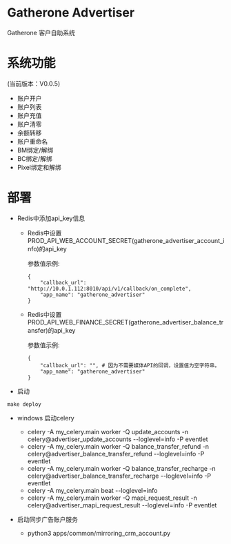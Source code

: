 # Gatherone Advertiser

Gatherone 客户自助系统

# 系统功能

(当前版本：V0.0.5)

* 账户开户
* 账户列表
* 账户充值
* 账户清零
* 余额转移
* 账户重命名
* BM绑定/解绑
* BC绑定/解绑
* Pixel绑定和解绑

# 部署

- Redis中添加api_key信息

    - Redis中设置PROD_API_WEB_ACCOUNT_SECRET(gatherone_advertiser_account_info)的api_key

        参数值示例:
        ```
        {
            "callback_url": "http://10.0.1.112:8010/api/v1/callback/on_complete",
            "app_name": "gatherone_advertiser"
        }
        ```

    - Redis中设置PROD_API_WEB_FINANCE_SECRET(gatherone_advertiser_balance_transfer)的api_key

        参数值示例:

        ```
        {
            "callback_url": "", # 因为不需要媒体API的回调，设置值为空字符串。
            "app_name": "gatherone_advertiser"
        }
        ```

- 启动

```
make deploy
```

- windows 启动celery
  - celery -A my_celery.main worker -Q update_accounts -n celery@advertiser_update_accounts --loglevel=info -P eventlet
  - celery -A my_celery.main worker -Q balance_transfer_refund -n celery@advertiser_balance_transfer_refund --loglevel=info -P eventlet
  - celery -A my_celery.main worker -Q balance_transfer_recharge -n celery@advertiser_balance_transfer_recharge --loglevel=info -P eventlet
  - celery -A my_celery.main beat --loglevel=info
  - celery -A my_celery.main worker -Q mapi_request_result -n celery@advertiser_mapi_request_result --loglevel=info -P eventlet

- 启动同步广告账户服务
  - python3 apps/common/mirroring_crm_account.py
